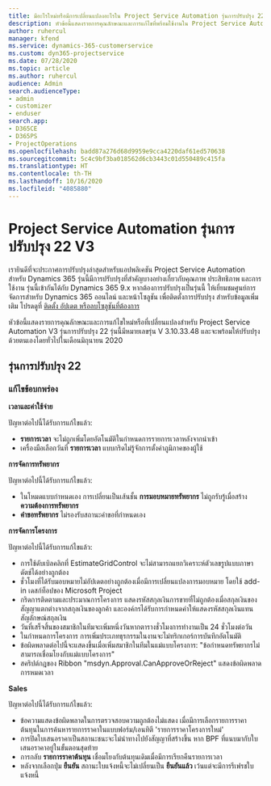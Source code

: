 ```yaml
---
title: มีอะไรใหม่หรือมีการเปลี่ยนแปลงอะไรใน Project Service Automation รุ่นการปรับปรุง 22 V3
description: หัวข้อนี้แสดงรายการคุณลักษณะและการแก้ไขที่พร้อมใช้งานใน Project Service Automation รุ่นการปรับปรุง 22 V3
author: ruhercul
manager: kfend
ms.service: dynamics-365-customerservice
ms.custom: dyn365-projectservice
ms.date: 07/28/2020
ms.topic: article
ms.author: ruhercul
audience: Admin
search.audienceType:
- admin
- customizer
- enduser
search.app:
- D365CE
- D365PS
- ProjectOperations
ms.openlocfilehash: badd87a276d68d9959e9cca4220daf61ed570638
ms.sourcegitcommit: 5c4c9bf3ba018562d6cb3443c01d550489c415fa
ms.translationtype: HT
ms.contentlocale: th-TH
ms.lasthandoff: 10/16/2020
ms.locfileid: "4085880"
---
```

# <a name="project-service-automation-update-release-22-v3"></a>Project Service Automation รุ่นการปรับปรุง 22 V3

เรายินดีที่จะประกาศการปรับปรุงล่าสุดสำหรับแอปพลิเคชัน Project Service Automation สำหรับ Dynamics 365 รุ่นนี้มีการปรับปรุงที่สำคัญบางอย่างเกี่ยวกับคุณภาพ ประสิทธิภาพ และการใช้งาน รุ่นนี้เข้ากันได้กับ Dynamics 365 9.x หากต้องการปรับปรุงเป็นรุ่นนี้ ให้เยี่ยมชมศูนย์การจัดการสำหรับ Dynamics 365 ออนไลน์ และหน้าโซลูชัน เพื่อติดตั้งการปรับปรุง สำหรับข้อมูลเพิ่มเติม โปรดดูที่ [ติดตั้ง อัปเดต หรือลบโซลูชันที่ต้องการ](https://docs.microsoft.com/power-platform/admin/install-remove-preferred-solution)

หัวข้อนี้แสดงรายการคุณลักษณะและการแก้ไขใหม่หรือที่เปลี่ยนแปลงสำหรับ Project Service Automation V3 รุ่นการปรับปรุง 22 รุ่นนี้มีหมายเลขรุ่น V 3.10.33.48 และจะพร้อมให้ปรับปรุงด้วยตนเองโดยทั่วไปในเดือนมิถุนายน 2020

## <a name="update-release-22"></a>รุ่นการปรับปรุง 22

### <a name="bug-fixes"></a>แก้ไขข้อบกพร่อง



**เวลาและค่าใช้จ่าย**

ปัญหาต่อไปนี้ได้รับการแก้ไขแล้ว:

- **รายการเวลา** จะไม่ถูกเพิ่มโดยอัตโนมัติในกำหนดการรายการเวลาหลังจากนำเข้า
- เครื่องมือเลือกวันที่ **รายการเวลา** แบบกริดไม่รู้จักการตั้งค่าภูมิภาคของผู้ใช้

**การจัดการทรัพยากร**

ปัญหาต่อไปนี้ได้รับการแก้ไขแล้ว:

- ในโหมดแบบกำหนดเอง การเปลี่ยนเป็นเส้นชั้น **การมอบหมายทรัพยากร** ไม่ถูกรับรู้เมื่อสร้าง **ความต้องการทรัพยากร**
- **คำขอทรัพยากร** ไม่รองรับสถานะคำขอที่กำหนดเอง

**การจัดการโครงการ**

ปัญหาต่อไปนี้ได้รับการแก้ไขแล้ว:

- การใช้ดับเบิลคลิกที่ EstimateGridControl จะไม่สามารถแยกวิเคราะห์ตัวเลขรูปแบบภาษาดัตช์ได้อย่างถูกต้อง
- ชั่วโมงที่ได้รับมอบหมายไม่อัปเดตอย่างถูกต้องเมื่อมีการเปลี่ยนแปลงการมอบหมาย โดยใช้ add-in เดสก์ท็อปของ Microsoft Project
- กริดการติดตามและประมาณการโครงการ แสดงรหัสสกุลเงินการขายที่ไม่ถูกต้องเมื่อสกุลเงินของสัญญาแตกต่างจากสกุลเงินของลูกค้า และองค์กรได้รับการกำหนดค่าให้แสดงรหัสสกุลเงินแทนสัญลักษณ์สกุลเงิน
- วันที่เสร็จสิ้นของสมาชิกในทีมจะเพิ่มหนึ่งวันหากตารางชั่วโมงการทำงานเป็น 24 ชั่วโมงต่อวัน
- ในกำหนดการโครงการ การเพิ่มประเภทธุรกรรมในงานจะไม่ทริกเกอร์การบันทึกอัตโนมัติ
- ข้อผิดพลาดต่อไปนี้จะแสดงขึ้นเมื่อเพิ่มสมาชิกในทีมในแม่แบบโครงการ: "ข้อกำหนดทรัพยากรไม่สามารถเชื่อมโยงกับแม่แบบโครงการ" 
- สคริปต์กฎของ Ribbon "msdyn.Approval.CanApproveOrReject" แสดงข้อผิดพลาดการหมดเวลา

**Sales**

ปัญหาต่อไปนี้ได้รับการแก้ไขแล้ว:

- ข้อความแสดงข้อผิดพลาดในการตรวจสอบความถูกต้องไม่แสดง เมื่อมีการเลือกรายการราคาต้นทุนในการค้นหารายการราคาในแบบฟอร์ม/เอนทิตี 'รายการราคาโครงการใหม่'
- การปิดใบเสนอราคาเป็นสถานะชนะจะไม่นำทางไปยังสัญญาที่สร้างขึ้น หาก BPF ที่แนบมากับใบเสนอราคาอยู่ในขั้นตอนสุดท้าย
- การกลับ **รายการราคาต้นทุน** เชื่อมโยงกับต้นทุนเดิมเมื่อมีการเรียกคืนรายการเวลา
- หลังจากเลือกปุ่ม **ยืนยัน** สถานะใบแจ้งหนี้จะไม่เปลี่ยนเป็น **ยืนยันแล้ว** เว้นแต่จะมีการรีเฟรชใบแจ้งหนี้

